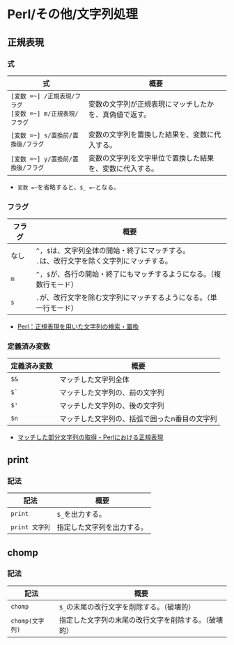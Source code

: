 # Perl/その他/文字列処理

## 正規表現

### 式

| 式                                             | 概要                           |
|-----------------------------------------------|------------------------------|
| `[変数 =~] /正規表現/フラグ`<br />`[変数 =~] m/正規表現/フラグ` | 変数の文字列が正規表現にマッチしたかを、真偽値で返す。  |
| `[変数 =~] s/置換前/置換後/フラグ`                       | 変数の文字列を置換した結果を、変数に代入する。      |
| `[変数 =~] y/置換前/置換後/フラグ`                       | 変数の文字列を文字単位で置換した結果を、変数に代入する。 |

- `変数 =~`を省略すると、`$_ =~`となる。

### フラグ

| フラグ | 概要                                                     |
|-----|--------------------------------------------------------|
| なし  | `^, $`は、文字列全体の開始・終了にマッチする。<br />`.`は、改行文字を除く文字列にマッチする。 |
| `m` | `^, $`が、各行の開始・終了にもマッチするようになる。（複数行モード）                  |
| `s` | `.`が、改行文字を除む文字列にマッチするようになる。（単一行モード）                    |

- [Perl：正規表現を用いた文字列の検索・置換](https://www.bold.ne.jp/engineer-club/perl-regular-expression)

### 定義済み変数

| 定義済み変数 | 概要                                          |
| ------------ | --------------------------------------------- |
| `$&`         | マッチした文字列全体                          |
| `` $` ``     | マッチした文字列の、前の文字列                |
| `$'`         | マッチした文字列の、後の文字列                |
| `$n`         | マッチした文字列の、括弧で囲ったn番目の文字列 |

- [マッチした部分文字列の取得 - Perlにおける正規表現](https://www.javadrive.jp/perl/regex/ref/)

## print

### 記法

| 記法           | 概要                       |
| -------------- | -------------------------- |
| `print`        | `$_`を出力する。           |
| `print 文字列` | 指定した文字列を出力する。 |

## chomp

### 記法

| 記法           | 概要                         |
|--------------|----------------------------|
| `chomp`      | `$_`の末尾の改行文字を削除する。（破壊的）    |
| `chomp(文字列)` | 指定した文字列の末尾の改行文字を削除する。（破壊的） |

